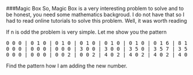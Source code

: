 ###Magic Box
So, Magic Box is a very interesting problem to solve and to be honest, you need some mathematics backgroud.
I do not have that so I had to read online tutorials to solve this problem. Well, it was worth reading

If n is odd the problem is very simple. Let me show you the pattern
<pre>
0 0 0 | 0 1 0 | 0 1 0 | 0 1 0 | 0 1 0 | 0 1 0 | 0 1 6 | 8 1 6 | 8 1 6
0 0 0 | 0 0 0 | 0 0 0 | 3 0 0 | 3 0 0 | 3 5 0 | 3 5 7 | 3 5 7 | 3 5 7
0 0 0 | 0 0 0 | 0 0 2 | 0 0 2 | 4 0 2 | 4 0 2 | 4 0 2 | 4 0 2 | 4 9 2
</pre>
Find the pattern how I am adding the new number.